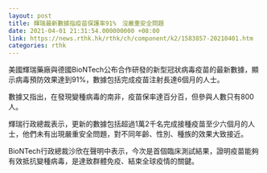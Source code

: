 ```yaml
---
layout: post
title: 輝瑞最新數據指疫苗保護率91%　沒嚴重安全問題
date: 2021-04-01 21:31:54.000000000 +08:00
link: https://news.rthk.hk/rthk/ch/component/k2/1583857-20210401.htm
categories: rthk
---
```


美國輝瑞藥廠與德國BioNTech公布合作研發的新型冠狀病毒疫苗的最新數據，顯示病毒預防效果達到91%，數據包括完成疫苗注射長達6個月的人士。

數據又指出，在發現變種病毒的南非，疫苗保率達百分百，但參與人數只有800人。

輝瑞行政總裁表示，更新的數據包括超過1萬2千名完成接種疫苗至少六個月的人士，他們未有出現嚴重安全問題，對不同年齡、性別、種族的效果大致接近。

BioNTech行政總裁沙欣在聲明中表示，今次是首個臨床測試結果，證明疫苗能夠有效抵抗變種病毒，是達致群體免疫、結束全球疫情的關鍵。
